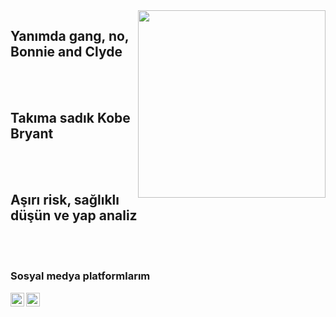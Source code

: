 <img src="https://tenor.com/view/pop-smoke-gif-20744708" align="right" width="300" height="300">

## Yanımda gang, no, Bonnie and Clyde



<br />
<br />

## Takıma sadık Kobe Bryant

<br />
<br />

 ## Aşırı risk, sağlıklı düşün ve yap analiz


<br />
<br />


### Sosyal medya platformlarım

 [<img width="22" src="https://unpkg.com/simple-icons@v5/icons/discord.svg" align="left" />][discord]
 [<img width="22" src="https://images.app.goo.gl/zpF2mPLbmbgkTvLL8" align="left" />][instagram]


[discord]: https://discord.com/users/924229703886331915
[instagram]: https://instagram.com/funaccxbaron
<br />
<br />







<br />
<br />
